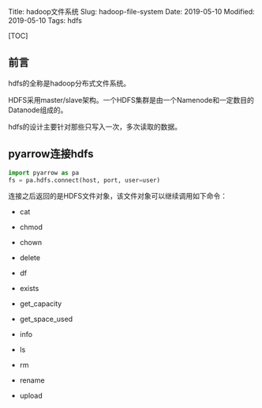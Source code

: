 Title: hadoop文件系统
Slug: hadoop-file-system
Date: 2019-05-10
Modified: 2019-05-10
Tags: hdfs

[TOC]

## 前言

hdfs的全称是hadoop分布式文件系统。

HDFS采用master/slave架构。一个HDFS集群是由一个Namenode和一定数目的Datanode组成的。

hdfs的设计主要针对那些只写入一次，多次读取的数据。





## pyarrow连接hdfs

```python
import pyarrow as pa
fs = pa.hdfs.connect(host, port, user=user)
```

连接之后返回的是HDFS文件对象，该文件对象可以继续调用如下命令：

- cat

- chmod

- chown

- delete

- df

- exists

- get_capacity

- get_space_used

- info

- ls

- rm

- rename

- upload